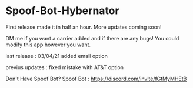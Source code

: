 # Spoof-Bot-Hybernator
First release made it in half an hour. More updates coming soon!

DM me if you want a carrier added and if there are any bugs! You could modify this app however you want.

last release : 03/04/21
added email option

previus updates : 
fixed mistake with AT&T option

Don't Have Spoof Bot?
Spoof Bot : https://discord.com/invite/fGtMyMHEtB
